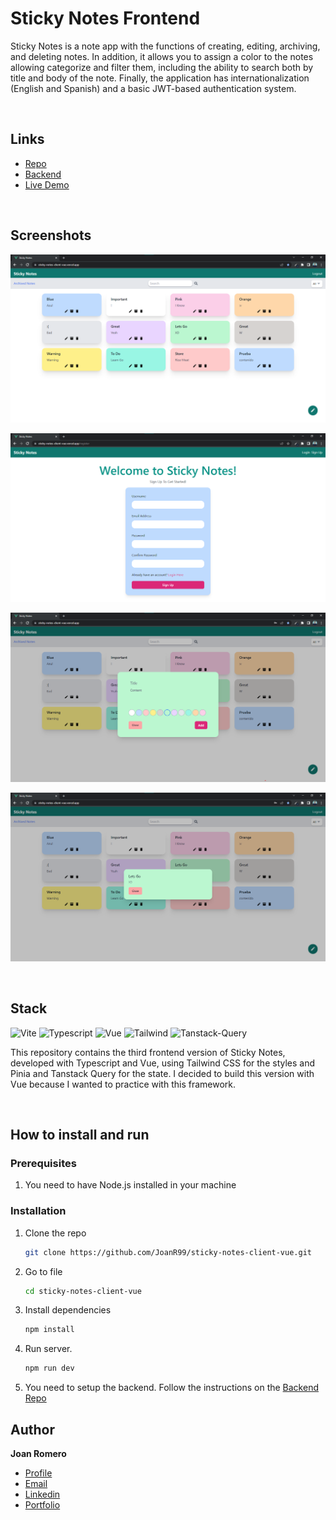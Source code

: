 # Sticky Notes Frontend

Sticky Notes is a note app with the functions of creating, editing, archiving, and deleting notes. In addition, it allows you to assign a color to the notes allowing categorize and filter them, including the ability to search both by title and body of the note. Finally, the application has internationalization (English and Spanish) and a basic JWT-based authentication system.

&nbsp;

## Links

- [Repo](https://github.com/JoanR99/sticky-notes-client-vue "Sticky Notes Frontend repo")
- [Backend](https://github.com/JoanR99/sticky-notes-server-fastify "Sticky Notes Backend repo")
- [Live Demo](https://sticky-notes-client-vue.vercel.app/ "Live View")

&nbsp;

## Screenshots

![Home Page](/screenshots/sticky-notes.png "Home Page")

![SignUp Page](/screenshots/sn-3.png "SignUp Page")

![Create Note Modal](/screenshots/sn-4.png "Create Note Modal")

![Note Modal](/screenshots/sn-5.png "Note Modal")

&nbsp;

## Stack

![Vite] ![Typescript] ![Vue] ![Tailwind] ![Tanstack-Query]

This repository contains the third frontend version of Sticky Notes, developed with Typescript and Vue, using Tailwind CSS for the styles and Pinia and Tanstack Query for the state. I decided to build this version with Vue because I wanted to practice with this framework.

&nbsp;

## How to install and run

### Prerequisites

1. You need to have Node.js installed in your machine

### Installation

1. Clone the repo

   ```sh
   git clone https://github.com/JoanR99/sticky-notes-client-vue.git
   ```

2. Go to file

   ```sh
   cd sticky-notes-client-vue
   ```

3. Install dependencies

   ```sh
   npm install
   ```

4. Run server.

   ```sh
   npm run dev
   ```

5. You need to setup the backend. Follow the instructions on the [Backend Repo](https://github.com/JoanR99/sticky-notes-server-fastify "Sticky Notes Backend repo")
   &nbsp;

## Author

**Joan Romero**

- [Profile](https://github.com/JoanR99 "Github Joan Romero")
- [Email](mailto:romerojoan1999@gmail.com?subject=Hi "Hi!")
- [Linkedin](https://www.linkedin.com/in/joanr99/ "Linkedin Joan Romero")
- [Portfolio](https://portfolio-joan-romero.vercel.app/ "Portfolio Joan Romero")

[vite]: https://img.shields.io/badge/vite-%23646CFF.svg?style=for-the-badge&logo=vite&logoColor=white
[typescript]: https://img.shields.io/badge/typescript-%23007ACC.svg?style=for-the-badge&logo=typescript&logoColor=white
[vue]: https://img.shields.io/badge/vuejs-%2335495e.svg?style=for-the-badge&logo=vuedotjs&logoColor=%234FC08D
[tailwind]: https://img.shields.io/badge/tailwindcss-%2338B2AC.svg?style=for-the-badge&logo=tailwind-css&logoColor=white
[tanstack-query]: https://img.shields.io/badge/-Tanstack%20Query-FF4154?style=for-the-badge&logo=react%20query&logoColor=white
